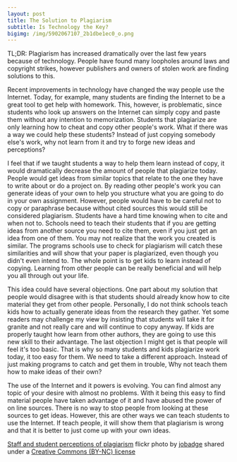 ```yaml
---
layout: post
title: The Solution to Plagiarism
subtitle: Is Technology the Key?
bigimg: /img/5902067107_2b1dbe1ec0_o.png
---
```


TL;DR: Plagiarism has increased dramatically over the last few years because of technology. People have found many loopholes around laws and copyright strikes, however publishers and owners of stolen work are finding solutions to this.

Recent improvements in technology have changed the way people use the Internet. Today, for example, many students are finding the Internet to be a great tool to get help with homework. This, however, is problematic, since students who look up answers on the Internet can simply copy and paste them without any intention to memorization. Students that plagiarize are only learning how to cheat and copy other people's work. What if there was a way we could help these students? Instead of just copying somebody else's work, why not learn from it and try to forge new ideas and perceptions?

I feel that if we taught students a way to help them learn instead of copy, it would dramatically decrease the amount of people that plagiarize today. People would get ideas from similar topics that relate to the one they have to write about or do a project on. By reading other people's work you can generate ideas of your own to help you structure what you are going to do in your own assignment. However, people would have to be careful not to copy or paraphrase because without cited sources this would still be considered plagiarism. Students have a hard time knowing when to cite and when not to. Schools need to teach their students that if you are getting ideas from another source you need to cite them, even if you just get an idea from one of them. You may not realize that the work you created is similar. The programs schools use to check for plagiarism will catch these similarities and will show that your paper is plagiarized, even though you didn't even intend to. The whole point is to get kids to learn instead of copying. Learning from other people can be really beneficial and will help you all through out your life.

This idea could have several objections. One part about my solution that people would disagree with is that students should already know how to cite material they get from other people. Personally, I do not think schools teach kids how to actually generate ideas from the research they gather. Yet some readers may challenge my view by insisting that students will take it for granite and not really care and will continue to copy anyway. If kids are properly taught how learn from other authors, they are going to use this new skill to their advantage. The last objection I might get is that people will feel it's too basic. That is why so many students and kids plagiarize work today, it too easy for them. We need to take a different approach. Instead of just making programs to catch and get them in trouble, Why not teach them how to make ideas of their own?

The use of the Internet and it powers is evolving. You can find almost any topic of your desire with almost no problems. With it being this easy to find material people have taken advantage of it and have abused the power of on line sources. There is no way to stop people from looking at these sources to get ideas. However, this are other ways we can teach students to use the Internet. If teach people, it will show them that plagiarism is wrong and that it is better to just come up with your own ideas.



<a title="Staff and student perceptions of plagiarism" href="https://flickr.com/photos/24612276@N05/5902067107">Staff and student perceptions of plagiarism</a> flickr photo by <a href="https://flickr.com/people/24612276@N05">jobadge</a> shared under a <a href="https://creativecommons.org/licenses/by-nc/2.0/">Creative Commons (BY-NC) license</a> </small>
